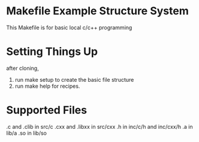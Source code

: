 
# Makefile Example Structure System
This Makefile is for basic local c/c++ programming

# Setting Things Up
after cloning,

1. run make setup to create the basic file structure
2. run make help for recipes.

# Supported Files
 .c and .clib in src/c
 .cxx and .libxx in src/cxx
 .h in inc/c/h and inc/cxx/h
 .a in lib/a
 .so in lib/so
